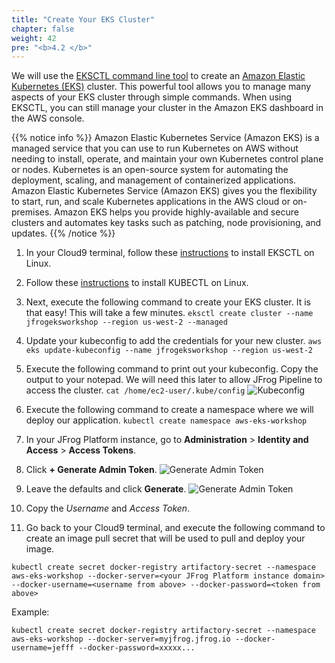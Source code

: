 ```yaml
---
title: "Create Your EKS Cluster"
chapter: false
weight: 42
pre: "<b>4.2 </b>"
---
```


We will use the [EKSCTL command line tool](https://docs.aws.amazon.com/eks/latest/userguide/getting-started-eksctl.html) to create an [Amazon Elastic Kubernetes (EKS)](https://docs.aws.amazon.com/eks/latest/userguide/what-is-eks.html) cluster. This powerful tool allows you to manage many aspects of your EKS cluster through simple commands. When using EKSCTL, you can still manage your cluster in the Amazon EKS dashboard in the AWS console.

{{% notice info %}}
Amazon Elastic Kubernetes Service (Amazon EKS) is a managed service that you can use to run Kubernetes on AWS without needing to install, operate, and maintain your own Kubernetes control plane or nodes. Kubernetes is an open-source system for automating the deployment, scaling, and management of containerized applications. Amazon Elastic Kubernetes Service (Amazon EKS) gives you the flexibility to start, run, and scale Kubernetes applications in the AWS cloud or on-premises. Amazon EKS helps you provide highly-available and secure clusters and automates key tasks such as patching, node provisioning, and updates.
{{% /notice %}}

1. In your Cloud9 terminal, follow these [instructions](https://docs.aws.amazon.com/eks/latest/userguide/eksctl.html) to install EKSCTL on Linux.
2. Follow these [instructions](https://docs.aws.amazon.com/eks/latest/userguide/install-kubectl.html) to install KUBECTL on Linux.
3. Next, execute the following command to create your EKS cluster. It is that easy! This will take a few minutes.
   ``
   eksctl create cluster --name jfrogeksworkshop --region us-west-2 --managed
   ``
   
4. Update your kubeconfig to add the credentials for your new cluster.
   ``
   aws eks update-kubeconfig --name jfrogeksworkshop --region us-west-2
   ``
   
5. Execute the following command to print out your kubeconfig. Copy the output to your notepad. We will need this later to allow JFrog Pipeline to access the cluster.
   ``
   cat /home/ec2-user/.kube/config
   ``
   ![Kubeconfig](/images/kubeconfig.png)

6. Execute the following command to create a namespace where we will deploy our application.
   ``
   kubectl create namespace aws-eks-workshop
   ``

7. In your JFrog Platform instance, go to **Administration** > **Identity and Access** > **Access Tokens**.

8. Click **+ Generate Admin Token**.
   ![Generate Admin Token](/images/generate-access-token.png)

9. Leave the defaults and click **Generate**.
   ![Generate Admin Token](/images/generate-access-token.png)

10. Copy the _Username_ and _Access Token_.

11. Go back to your Cloud9 terminal, and execute the following command to create an image pull secret that will be used to pull and deploy your image.

   ```
   kubectl create secret docker-registry artifactory-secret --namespace aws-eks-workshop --docker-server=<your JFrog Platform instance domain> --docker-username=<username from above> --docker-password=<token from above>
   ```

   Example:
   
   ```
   kubectl create secret docker-registry artifactory-secret --namespace aws-eks-workshop --docker-server=myjfrog.jfrog.io --docker-username=jefff --docker-password=xxxxx...
   ```

